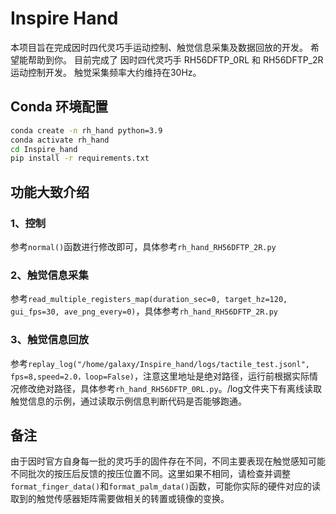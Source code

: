 # Inspire Hand

本项目旨在完成因时四代灵巧手运动控制、触觉信息采集及数据回放的开发。
希望能帮助到你。
目前完成了 因时四代灵巧手 RH56DFTP_0RL 和 RH56DFTP_2R 运动控制开发。
触觉采集频率大约维持在30Hz。

## Conda 环境配置
```bash
conda create -n rh_hand python=3.9 
conda activate rh_hand 
cd Inspire_hand
pip install -r requirements.txt
```

## 功能大致介绍
### 1、控制
参考`normal()`函数进行修改即可，具体参考`rh_hand_RH56DFTP_2R.py`
### 2、触觉信息采集
参考`read_multiple_registers_map(duration_sec=0, target_hz=120, gui_fps=30, ave_png_every=0)`，具体参考`rh_hand_RH56DFTP_2R.py`
### 3、触觉信息回放
参考`replay_log("/home/galaxy/Inspire_hand/logs/tactile_test.jsonl", fps=8,speed=2.0，loop=False)`，注意这里地址是绝对路径，运行前根据实际情况修改绝对路径，具体参考`rh_hand_RH56DFTP_0RL.py`。/log文件夹下有离线读取触觉信息的示例，通过读取示例信息判断代码是否能够跑通。

## 备注
由于因时官方自身每一批的灵巧手的固件存在不同，不同主要表现在触觉感知可能不同批次的按压后反馈的按压位置不同。这里如果不相同，请检查并调整`format_finger_data()`和`format_palm_data()`函数，可能你实际的硬件对应的读取到的触觉传感器矩阵需要做相关的转置或镜像的变换。
